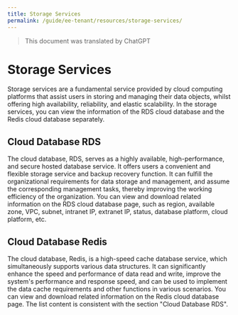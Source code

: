 ```yaml
---
title: Storage Services
permalink: /guide/ee-tenant/resources/storage-services/
---
```


> This document was translated by ChatGPT

# Storage Services

Storage services are a fundamental service provided by cloud computing platforms that assist users in storing and managing their data objects, whilst offering high availability, reliability, and elastic scalability. In the storage services, you can view the information of the RDS cloud database and the Redis cloud database separately.

## Cloud Database RDS

The cloud database, RDS, serves as a highly available, high-performance, and secure hosted database service. It offers users a convenient and flexible storage service and backup recovery function. It can fulfill the organizational requirements for data storage and management, and assume the corresponding management tasks, thereby improving the working efficiency of the organization. You can view and download related information on the RDS cloud database page, such as region, available zone, VPC, subnet, intranet IP, extranet IP, status, database platform, cloud platform, etc.

## Cloud Database Redis

The cloud database, Redis, is a high-speed cache database service, which simultaneously supports various data structures. It can significantly enhance the speed and performance of data read and write, improve the system's performance and response speed, and can be used to implement the data cache requirements and other functions in various scenarios. You can view and download related information on the Redis cloud database page. The list content is consistent with the section "Cloud Database RDS".
